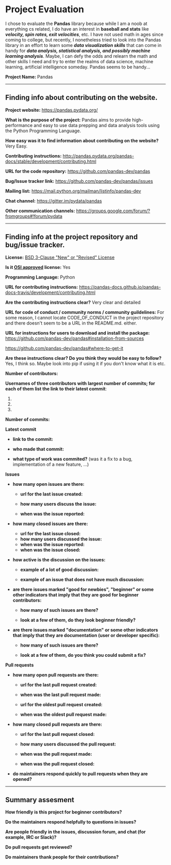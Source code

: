 # Project Evaluation 

I chose to evaluate the __Pandas__ library because while I am a noob at everything cs related, I do have an interest in **baseball
and stats** like **_velocity, spin rates, exit velocities_**, etc.  I have not used math in ages since coming to college, but
recently, I nonetheless tried to look into the Pandas library in an effort to learn some **_data visualization skills_** that can
come in handy for **_data analysis, statistical analysis, and possibly machine learning analysis_**.  Maybe, I can defy the odds and relearn the math and other skills I need and try to enter the realms of data science, machine learning, artificial intelligence someday.  Pandas seems to be handy...


__Project Name:__  Pandas


---

## Finding info about contributing on the website.

__Project website:__ https://pandas.pydata.org/


__What is the purpose of the project:__ Pandas aims to provide high-performance and easy to use data prepping and data analysis tools using the Python Programming Language.


__How easy was it to find information about contributing on the website?__ Very Easy.


__Contributing instructions:__ http://pandas.pydata.org/pandas-docs/stable/development/contributing.html

__URL for the code repository:__ https://github.com/pandas-dev/pandas

__Bug/Issue tracker link:__ https://github.com/pandas-dev/pandas/issues

__Mailing list:__ https://mail.python.org/mailman/listinfo/pandas-dev

__Chat channel:__ https://gitter.im/pydata/pandas

__Other communication channels:__ https://groups.google.com/forum/?fromgroups#!forum/pydata


---

## Finding info at the project repository and bug/issue tracker.

__License:__ [BSD 3-Clause "New" or "Revised" License](https://github.com/pandas-dev/pandas/blob/master/LICENSE)

__Is it [OSI approved](https://opensource.org/licenses/alphabetical) license:__ Yes

__Programming Language:__ Python

__URL for contributing instructions:__ https://pandas-docs.github.io/pandas-docs-travis/development/contributing.html

__Are the contributing instructions clear?__ Very clear and detailed


__URL for code of conduct / community norms / community guildelines:__ For some reason, I cannot locate CODE_OF_CONDUCT in
the project repository and there doesn't seem to be a URL in the README.md. either.

__URL for instructions for users to download and install the package:__ https://github.com/pandas-dev/pandas#installation-from-sources

https://github.com/pandas-dev/pandas#where-to-get-it


__Are these instructions clear? Do you think they would be easy to follow?__ Yes, I think so.  Maybe look into pip if using it if you don't know what it is etc.


__Number of contributors:__


__Usernames of three contributors with largest number of commits; for
each of them list the link to their latest commit__:

1.
2.
3.


__Number of commits:__

__Latest commit__

- __link to the commit:__

- __who made that commit:__

- __what type of work was commited?__ (was it a fix to a bug, implementation of a new feature, ...)


__Issues__

- __how many open issues are there:__

    - __url for the last issue created:__

    - __how many users discuss the issue:__
    
    - __when was the issue reported:__
    

- __how many closed issues are there:__
    - __url for the last issue closed:__
    - __how many users discussed the issue:__
    - __when was the issue reported:__
    - __when was the issue closed:__

- __how active is the discussion on the issues:__ 

    - __example of a lot of good discussion:__ 
    
    - __example of an issue that does not have much discussion:__



- __are there issues marked "good for newbies", "beginner" or some other indicators that imply that they are good for beginner contributors:__

    - __how many of such issues are there?__
    
    - __look at a few of them, do they look beginner friendly?__ 



- __are there issues marked "documentation" or some other indicators that imply that they are documentation (user or developer specific):__

    - __how many of such issues are there?__
    
    - __look at a few of them, do you think you could submit a fix?__ 



__Pull requests__

- __how many open pull requests are there:__

    - __url for the last pull request created:__
    
    - __when was the last pull request made:__

    - __url for the oldest pull request created:__
    
    - __when was the oldest pull request made:__

- __how many closed pull requests are there:__

    - __url for the last pull request closed:__
    
    - __how many users discussed the pull request:__
    
    - __when was the pull request made:__
    
    - __when was the pull request closed:__
    

- __do maintainers respond quickly to pull requests when they are opened?__ 





---


## Summary assesment
__How friendly is this project for beginner contributors?__


__Do the maintainers respond helpfully to questions in issues?__


__Are people friendly in the issues, discussion forum, and chat (for example, IRC or Slack)?__



__Do pull requests get reviewed?__



__Do maintainers thank people for their contributions?__


